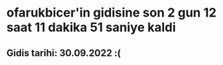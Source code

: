 # ofarukbicer'in gidisine son 2 gun 12 saat 11 dakika 51 saniye kaldi

## Gidis tarihi: 30.09.2022 :(